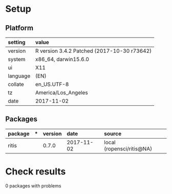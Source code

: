 # Setup

## Platform

|setting  |value                                       |
|:--------|:-------------------------------------------|
|version  |R version 3.4.2 Patched (2017-10-30 r73642) |
|system   |x86_64, darwin15.6.0                        |
|ui       |X11                                         |
|language |(EN)                                        |
|collate  |en_US.UTF-8                                 |
|tz       |America/Los_Angeles                         |
|date     |2017-11-02                                  |

## Packages

|package |*  |version |date       |source                    |
|:-------|:--|:-------|:----------|:-------------------------|
|ritis   |   |0.7.0   |2017-11-02 |local (ropensci/ritis@NA) |

# Check results

0 packages with problems




